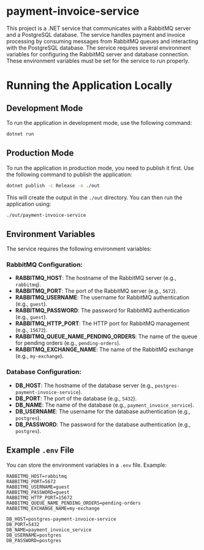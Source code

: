 # payment-invoice-service

This project is a .NET service that communicates with a RabbitMQ server and a PostgreSQL database. The service handles payment and invoice processing by consuming messages from RabbitMQ queues and interacting with the PostgreSQL database. The service requires several environment variables for configuring the RabbitMQ server and database connection. These environment variables must be set for the service to run properly.

# Running the Application Locally

## Development Mode

To run the application in development mode, use the following command:

```bash
dotnet run
```

## Production Mode

To run the application in production mode, you need to publish it first. Use the following command to publish the application:

```bash
dotnet publish -c Release -o ./out
```

This will create the output in the `./out` directory. You can then run the application using:

```bash
./out/payment-invoice-service
```

## Environment Variables

The service requires the following environment variables:

### RabbitMQ Configuration:
- **RABBITMQ_HOST**: The hostname of the RabbitMQ server (e.g., `rabbitmq`).
- **RABBITMQ_PORT**: The port of the RabbitMQ server (e.g., `5672`).
- **RABBITMQ_USERNAME**: The username for RabbitMQ authentication (e.g., `guest`).
- **RABBITMQ_PASSWORD**: The password for RabbitMQ authentication (e.g., `guest`).
- **RABBITMQ_HTTP_PORT**: The HTTP port for RabbitMQ management (e.g., `15672`).
- **RABBITMQ_QUEUE_NAME_PENDING_ORDERS**: The name of the queue for pending orders (e.g., `pending-orders`).
- **RABBITMQ_EXCHANGE_NAME**: The name of the RabbitMQ exchange (e.g., `my-exchange`).

### Database Configuration:
- **DB_HOST**: The hostname of the database server (e.g., `postgres-payment-invoice-service`).
- **DB_PORT**: The port of the database (e.g., `5432`).
- **DB_NAME**: The name of the database (e.g., `payment_invoice_service`).
- **DB_USERNAME**: The username for the database authentication (e.g., `postgres`).
- **DB_PASSWORD**: The password for the database authentication (e.g., `postgres`).

## Example `.env` File

You can store the environment variables in a `.env` file. Example:

```dotenv
RABBITMQ_HOST=rabbitmq
RABBITMQ_PORT=5672
RABBITMQ_USERNAME=guest
RABBITMQ_PASSWORD=guest
RABBITMQ_HTTP_PORT=15672
RABBITMQ_QUEUE_NAME_PENDING_ORDERS=pending-orders
RABBITMQ_EXCHANGE_NAME=my-exchange

DB_HOST=postgres-payment-invoice-service
DB_PORT=5432
DB_NAME=payment_invoice_service
DB_USERNAME=postgres
DB_PASSWORD=postgres
